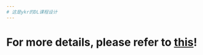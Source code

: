 ```yaml
---
# 这是ykr的DL课程设计
---
```

# For more details, please refer to [this](https://github.com/bubbliiiing/yolov7-pytorch)!
